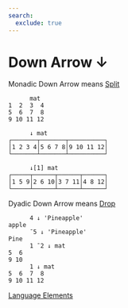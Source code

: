 ```yaml
---
search:
  exclude: true
---
```

<h1 class="heading"><span class="name">Down Arrow</span> <span class="command">↓</span></h1>

Monadic Down Arrow means
[Split](../primitive-functions/split.md)
```apl
      mat
1  2  3  4
5  6  7  8
9 10 11 12

      ↓ mat
┌───────┬───────┬──────────┐
│1 2 3 4│5 6 7 8│9 10 11 12│
└───────┴───────┴──────────┘

      ↓[1] mat
┌─────┬──────┬──────┬──────┐
│1 5 9│2 6 10│3 7 11│4 8 12│
└─────┴──────┴──────┴──────┘
```

Dyadic Down Arrow means
[Drop](../primitive-functions/drop/index.md)
```apl
      4 ↓ 'Pineapple'
apple
      ¯5 ↓ 'Pineapple'
Pine
      1 ¯2 ↓ mat
5  6
9 10
      1 ↓ mat
5  6  7  8
9 10 11 12
```
[Language Elements](../glyphs.md)


